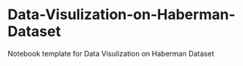 # Data-Visulization-on-Haberman-Dataset
Notebook template for Data Visulization on Haberman Dataset

